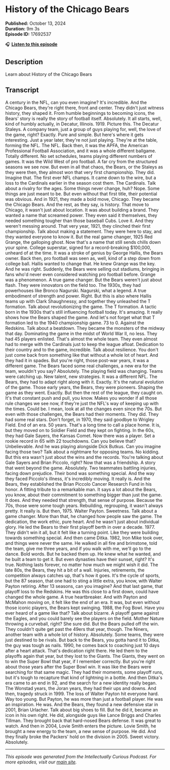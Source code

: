 # History of the Chicago Bears

**Published:** October 13, 2024  
**Duration:** 9m 3s  
**Episode ID:** 17692537

🎧 **[Listen to this episode](https://intellectuallycurious.buzzsprout.com/2529712/episodes/17692537-history-of-the-chicago-bears)**

## Description

<p>Learn about History of the Chicago Bears</p>

## Transcript

A century in the NFL, can you even imagine? It's incredible. And the Chicago Bears, they're right there, front and center. They didn't just witness history, they shaped it. From humble beginnings to becoming icons, the Bears' story is really the story of football itself. Absolutely. It all starts, well, kind of humbly actually, in Decatur, Illinois. 1919. Picture this. The Decatur Staleys. A company team, just a group of guys playing for, well, the love of the game, right? Exactly. Pure and simple. But here's where it gets interesting. Just a year later, they're not just playing. They're at the table, forming the NFL. The NFL. Back then, it was the APFA, the American Professional Football Association, and it was a whole different ballgame. Totally different. No set schedules, teams playing different numbers of games. It was the Wild West of pro football. A far cry from the structured seasons we see now. But even in all that chaos, the Bears, or the Staleys as they were then, they almost won that very first championship. They did. Imagine that. The first ever NFL champs. It came down to the wire, but a loss to the Cardinals earlier in the season cost them. The Cardinals. Talk about a rivalry for the ages. Some things never change, huh? Nope. Some things are just meant to be. But even without that first title, their potential was obvious. And in 1921, they made a bold move, Chicago. They became the Chicago Bears. And the rest, as they say, is history. That move to Chicago, it wasn't just about location. It was about building a brand. They wanted a name that screamed power. They even said it themselves, they needed something tougher than those baseball Cubs. Love it. And they weren't messing around. That very year, 1921, they clinched their first championship. Talk about making a statement. They were here to stay, and they wanted everyone to know it. But the real game changer, 1925 Red Grange, the galloping ghost. Now that's a name that still sends chills down your spine. College superstar, signed for a record-breaking $100,000, unheard of at the time. It was a stroke of genius by George Hallis, the Bears owner. Back then, pro football was seen as, well, kind of a step down from college ball. Hallis wanted to change that. He knew Grange was the key. And he was right. Suddenly, the Bears were selling out stadiums, bringing in fans who'd never even considered watching pro football before. Grange was a phenomenon. A true game changer. But the Bears weren't just about flash. They were innovators on the field too. The 1930s, they had powerhouses like Bronco Nagurski. Nagurski, what a legend. A true embodiment of strength and power. Right. But this is also where Hallis teams up with Clark Shaughnessy, and together they unleashed the T formation. Talk about revolutionizing the game. The T formation. A tactic born in the 1930s that's still influencing football today. It's amazing. It really shows how the Bears shaped the game. And let's not forget what that T formation led to the 1940 championship game. 73 to 0. Against the Redskins. Talk about a beatdown. They became the monsters of the midway that day. Dominating the game in the midst of World War II, no less. They had 45 players enlisted. That's almost the whole team. They even almost had to merge with the Cardinals just to keep the league afloat. Dedication to their country and to the game, incredible. Talk about resilience. You don't just come back from something like that without a whole lot of heart. And they had it in spades. But you're right, those post-war years, it was a different game. The Bears faced some real challenges, a new era for the team, wouldn't you say? Absolutely. The playing field was changing. Teams were catching up. New talent, new strategies. It was a different NFL. The Bears, they had to adapt right along with it. Exactly. It's the natural evolution of the game. Those early years, the Bears, they were pioneers. Shaping the game as they went. Exactly. But then the rest of the league, they caught on. It's that constant push and pull, you know. Makes you wonder if all those rule changes we see now, if they're just the NFL's way of keeping up with the times. Could be. I mean, look at all the changes even since the 70s. But even with those challenges, the Bears had their moments. They did. They had some real stars. Don't forget, in 1970, they said goodbye to Wrigley Field. End of an era. 50 years. That's a long time to call a place home. It is, but they moved on to Soldier Field and they kept on fighting. In the 60s, they had Gale Sayers, the Kansas Comet. Now there was a player. Set a rookie record in 65 with 22 touchdowns. Can you believe that? Unbelievable. And he was playing alongside Dick Butkus. Can you imagine facing those two? Talk about a nightmare for opposing teams. No kidding. But this era wasn't just about the wins and the records. You're talking about Gale Sayers and Brian Piccolo, right? Now that was a friendship. A story that went beyond the game. Absolutely. Two teammates battling injuries, facing down prejudice. Their bond was something special. And the way they faced Piccolo's illness, it's incredibly moving. It really is. And the Bears, they established the Brian Piccolo Cancer Research Fund in his honor. A fitting tribute to a remarkable man. It says a lot about the Bears, you know, about their commitment to something bigger than just the game. It does. And they needed that strength, that sense of purpose. Because the 70s, those were some tough years. Rebuilding, regrouping, it wasn't always pretty. It really is. But then, 1975. Walter Payton. Sweetness. Talk about a game changer. More than that, he changed how people saw the game. The dedication, the work ethic, pure heart. And he wasn't just about individual glory. He led the Bears to their first playoff berth in over a decade. 1977. They didn't win it all, but it felt like a turning point. Like they were building towards something special. And then came Ditka. 1982, Iron Mike took over, and things were never the same. He walked in all fire and brimstone, told the team, give me three years, and if you walk with me, we'll go to the dance. Bold words. But he backed them up. He knew what he wanted, and he built a team to get it. But even dynasties have their sunset, right? It's true. Nothing lasts forever, no matter how much we might wish it did. The late 80s, the Bears, they hit a bit of a wall. Injuries, retirements, the competition always catches up, that's how it goes. It's the cycle of sports, but the 87 season, that one had to sting a little extra, you know, with Walter Payton retiring. After 13 seasons, can you imagine? And that last game, that playoff loss to the Redskins. He was this close to a first down, could have changed the whole game. A true heartbreaker. And with Payton and McMahon moving on, it felt like the end of an era. It was, but even without those iconic players, the Bears kept swinging. 1988, the Fog Bowl. Have you ever heard of a game like that? Talk about bizarre. A playoff game against the Eagles, and you could barely see the players on the field. Mother Nature throwing a curveball, right? She sure did. But the Bears pulled off the win. They couldn't quite get past the 49ers that year, though. The Niners, another team with a whole lot of history. Absolutely. Some teams, they were just destined to be rivals. But back to the Bears, you gotta hand it to Ditka, the guy was tough as nails. 1990, he comes back to coaching just 10 days after a heart attack. That's dedication right there. He led them to the playoffs again that year, but they lost to the Giants. The Giants, they went on to win the Super Bowl that year, if I remember correctly. But you're right about those years after the Super Bowl win. It was like the Bears were searching for that same magic. They had their moments, some playoff runs, but it's tough to recapture that kind of lightning in a bottle. And then Ditka's era came to an end in 92, and the search for a new identity really began. The Wonstad years, the Joran years, they had their ups and downs. And then, tragedy struck in 1999. The loss of Walter Payton hit everyone hard. Way too young. But Payton, he was more than just a football player. He was an inspiration. He was. And the Bears, they found a new defensive star in 2001, Brian Urlacher. Talk about big shoes to fill. But he did it, became an icon in his own right. He did, alongside guys like Lance Briggs and Charles Tillman. They brought back that hard-nosed Bears defense. It was great to watch. And then in 2004, Lovie Smith enters the picture. Lovie Smith, he brought a new energy to the team, a new sense of purpose. He did. And they finally broke the Packers' hold on the division in 2005. Sweet victory. Absolutely.

---
*This episode was generated from the Intellectually Curious Podcast. For more episodes, visit our [main site](https://intellectuallycurious.buzzsprout.com).*
